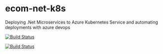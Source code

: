 # ecom-net-k8s
Deploying .Net Microservices to Azure Kubernetes Service and automating deployments with azure devops

[![Build Status](https://dev.azure.com/koukoukipd/shopping/_apis/build/status/shoppingclient-pipeline?branchName=master)](https://dev.azure.com/koukoukipd/shopping/_build/latest?definitionId=4&branchName=master)

[![Build Status](https://dev.azure.com/koukoukipd/shopping/_apis/build/status/shoppingapi-pipeline?branchName=master)](https://dev.azure.com/koukoukipd/shopping/_build/latest?definitionId=3&branchName=master)

